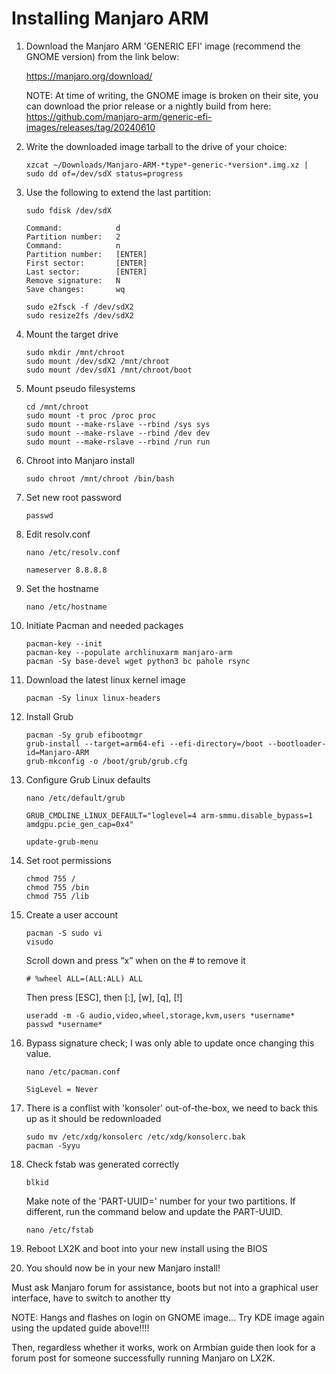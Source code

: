 # Installing Manjaro ARM
  
   1. Download the Manjaro ARM 'GENERIC EFI' image (recommend the GNOME version) from the link below:
		
        https://manjaro.org/download/

        NOTE: At time of writing, the GNOME image is broken on their site, you can download the prior release or a nightly build from here: https://github.com/manjaro-arm/generic-efi-images/releases/tag/20240610

   2. Write the downloaded image tarball to the drive of your choice:
        ```
        xzcat ~/Downloads/Manjaro-ARM-*type*-generic-*version*.img.xz | sudo dd of=/dev/sdX status=progress
      ```      
   3. Use the following to extend the last partition:
		```
        sudo fdisk /dev/sdX
        ```
        ```
		Command:		    d
		Partition number:	2
		Command:		    n
		Partition number:	[ENTER]
		First sector:		[ENTER]
		Last sector:		[ENTER]
		Remove signature:	N
		Save changes:		wq
		```
        ```
        sudo e2fsck -f /dev/sdX2
        sudo resize2fs /dev/sdX2
        ```
   4. Mount the target drive
		```
		sudo mkdir /mnt/chroot
		sudo mount /dev/sdX2 /mnt/chroot
		sudo mount /dev/sdX1 /mnt/chroot/boot
		```
   5. Mount pseudo filesystems
		```
		cd /mnt/chroot
		sudo mount -t proc /proc proc
		sudo mount --make-rslave --rbind /sys sys
		sudo mount --make-rslave --rbind /dev dev
		sudo mount --make-rslave --rbind /run run
		```
   6. Chroot into Manjaro install
		```
		sudo chroot /mnt/chroot /bin/bash
		```
   7. Set new root password
		```
		passwd
		```
   8. Edit resolv.conf
		```
		nano /etc/resolv.conf
		```
		```
		nameserver 8.8.8.8
		```
   9. Set the hostname
		```
		nano /etc/hostname
		```
  10. Initiate Pacman and needed packages 
		```
		pacman-key --init
		pacman-key --populate archlinuxarm manjaro-arm
		pacman -Sy base-devel wget python3 bc pahole rsync
		```
  11. Download the latest linux kernel image
        ```
        pacman -Sy linux linux-headers
        ```
  12. Install Grub
		```
		pacman -Sy grub efibootmgr
		grub-install --target=arm64-efi --efi-directory=/boot --bootloader-id=Manjaro-ARM
		grub-mkconfig -o /boot/grub/grub.cfg
		```
  13. Configure Grub Linux defaults
		```
		nano /etc/default/grub
		```
		```
		GRUB_CMDLINE_LINUX_DEFAULT="loglevel=4 arm-smmu.disable_bypass=1 amdgpu.pcie_gen_cap=0x4"
	  	```
        ```
        update-grub-menu
        ```
  14. Set root permissions
		```
		chmod 755 /
		chmod 755 /bin
		chmod 755 /lib
		```
  15. Create a user account
		```
		pacman -S sudo vi
		visudo
		```
		Scroll down and press “x” when on the # to remove it
		```
		# %wheel ALL=(ALL:ALL) ALL
		```
		Then press [ESC], then [:], [w], [q], [!]
		```
		useradd -m -G audio,video,wheel,storage,kvm,users *username*
		passwd *username*
		```
  16. Bypass signature check; I was only able to update once changing this value.
        ```
        nano /etc/pacman.conf
        ```
        ```
        SigLevel = Never
        ```
  17. There is a conflist with 'konsoler' out-of-the-box, we need to back this up as it should be redownloaded
        ```
        sudo mv /etc/xdg/konsolerc /etc/xdg/konsolerc.bak
        pacman -Syyu
        ```
  18. Check fstab was generated correctly
        ```
        blkid
        ```
        Make note of the 'PART-UUID=' number for your two partitions. If different, run the command below and update the PART-UUID.
        ```
        nano /etc/fstab
        ```
  19. Reboot LX2K and boot into your new install using the BIOS
 
  20. You should now be in your new Manjaro install!

  
Must ask Manjaro forum for assistance, boots but not into a graphical user interface, have to switch to another tty
  
  NOTE: Hangs and flashes on login on GNOME image... Try KDE image again using the updated guide above!!!!

  Then, regardless whether it works, work on Armbian guide then look for a forum post for someone successfully running Manjaro on LX2K.